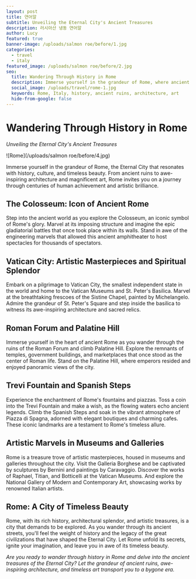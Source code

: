 ```yaml
---
layout: post
title: 연어알
subtitle: Unveiling the Eternal City's Ancient Treasures
description: 러시아산 냉동 연어알
author: Lucy
featured: true
banner-image: /uploads/salmon roe/before/1.jpg
categories:
  - travel
  - italy
featured_image: /uploads/salmon roe/before/2.jpg
seo:
  title: Wandering Through History in Rome
  description: Immerse yourself in the grandeur of Rome, where ancient ruins, awe-inspiring architecture, and timeless art beckon you to explore the rich history of the Eternal City.
  social_image: /uploads/travel/rome-1.jpg
  keywords: Rome, Italy, history, ancient ruins, architecture, art
  hide-from-google: false
---
```


# Wandering Through History in Rome

*Unveiling the Eternal City's Ancient Treasures*

![Rome](/uploads/salmon roe/before/4.jpg)

Immerse yourself in the grandeur of Rome, the Eternal City that resonates with history, culture, and timeless beauty. From ancient ruins to awe-inspiring architecture and magnificent art, Rome invites you on a journey through centuries of human achievement and artistic brilliance.

## The Colosseum: Icon of Ancient Rome

Step into the ancient world as you explore the Colosseum, an iconic symbol of Rome's glory. Marvel at its imposing structure and imagine the epic gladiatorial battles that once took place within its walls. Stand in awe of the engineering marvels that allowed this ancient amphitheater to host spectacles for thousands of spectators.

## Vatican City: Artistic Masterpieces and Spiritual Splendor

Embark on a pilgrimage to Vatican City, the smallest independent state in the world and home to the Vatican Museums and St. Peter's Basilica. Marvel at the breathtaking frescoes of the Sistine Chapel, painted by Michelangelo. Admire the grandeur of St. Peter's Square and step inside the basilica to witness its awe-inspiring architecture and sacred relics.

## Roman Forum and Palatine Hill

Immerse yourself in the heart of ancient Rome as you wander through the ruins of the Roman Forum and climb Palatine Hill. Explore the remnants of temples, government buildings, and marketplaces that once stood as the center of Roman life. Stand on the Palatine Hill, where emperors resided and enjoyed panoramic views of the city.

## Trevi Fountain and Spanish Steps

Experience the enchantment of Rome's fountains and piazzas. Toss a coin into the Trevi Fountain and make a wish, as the flowing waters echo ancient legends. Climb the Spanish Steps and soak in the vibrant atmosphere of Piazza di Spagna, adorned with elegant boutiques and charming cafes. These iconic landmarks are a testament to Rome's timeless allure.

## Artistic Marvels in Museums and Galleries

Rome is a treasure trove of artistic masterpieces, housed in museums and galleries throughout the city. Visit the Galleria Borghese and be captivated by sculptures by Bernini and paintings by Caravaggio. Discover the works of Raphael, Titian, and Botticelli at the Vatican Museums. And explore the National Gallery of Modern and Contemporary Art, showcasing works by renowned Italian artists.

## Rome: A City of Timeless Beauty

Rome, with its rich history, architectural splendor, and artistic treasures, is a city that demands to be explored. As you wander through its ancient streets, you'll feel the weight of history and the legacy of the great civilizations that have shaped the Eternal City. Let Rome unfold its secrets, ignite your imagination, and leave you in awe of its timeless beauty.

*Are you ready to wander through history in Rome and delve into the ancient treasures of the Eternal City? Let the grandeur of ancient ruins, awe-inspiring architecture, and timeless art transport you to a bygone era.*
